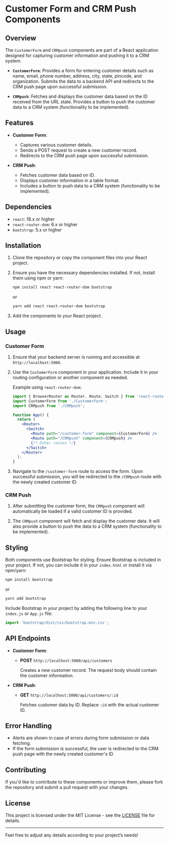# Customer Form and CRM Push Components

## Overview

The `CustomerForm` and `CRMpush` components are part of a React application designed for capturing customer information and pushing it to a CRM system.

- **`CustomerForm`**: Provides a form for entering customer details such as name, email, phone number, address, city, state, pincode, and organization. Submits the data to a backend API and redirects to the CRM push page upon successful submission.

- **`CRMpush`**: Fetches and displays the customer data based on the ID received from the URL state. Provides a button to push the customer data to a CRM system (functionality to be implemented).

## Features

- **Customer Form**:
  - Captures various customer details.
  - Sends a POST request to create a new customer record.
  - Redirects to the CRM push page upon successful submission.

- **CRM Push**:
  - Fetches customer data based on ID.
  - Displays customer information in a table format.
  - Includes a button to push data to a CRM system (functionality to be implemented).

## Dependencies

- `react`: 18.x or higher
- `react-router-dom`: 6.x or higher
- `bootstrap`: 5.x or higher

## Installation

1. Clone the repository or copy the component files into your React project.

2. Ensure you have the necessary dependencies installed. If not, install them using npm or yarn:

    ```bash
    npm install react react-router-dom bootstrap
    ```

    or

    ```bash
    yarn add react react-router-dom bootstrap
    ```

3. Add the components to your React project.

## Usage

### Customer Form

1. Ensure that your backend server is running and accessible at `http://localhost:5000`.

2. Use the `CustomerForm` component in your application. Include it in your routing configuration or another component as needed.

    Example using `react-router-dom`:

    ```jsx
    import { BrowserRouter as Router, Route, Switch } from 'react-router-dom';
    import CustomerForm from './CustomerForm';
    import CRMpush from './CRMpush';

    function App() {
      return (
        <Router>
          <Switch>
            <Route path="/customer-form" component={CustomerForm} />
            <Route path="/CRMpush" component={CRMpush} />
            {/* Other routes */}
          </Switch>
        </Router>
      );
    }
    ```

3. Navigate to the `/customer-form` route to access the form. Upon successful submission, you will be redirected to the `/CRMpush` route with the newly created customer ID.

### CRM Push

1. After submitting the customer form, the `CRMpush` component will automatically be loaded if a valid customer ID is provided.

2. The `CRMpush` component will fetch and display the customer data. It will also provide a button to push the data to a CRM system (functionality to be implemented).

## Styling

Both components use Bootstrap for styling. Ensure Bootstrap is included in your project. If not, you can include it in your `index.html` or install it via npm/yarn:

```bash
npm install bootstrap
```

or

```bash
yarn add bootstrap
```

Include Bootstrap in your project by adding the following line to your `index.js` or `App.js` file:

```jsx
import 'bootstrap/dist/css/bootstrap.min.css';
```

## API Endpoints

- **Customer Form**:
  - **POST** `http://localhost:5000/api/customers`
  
    Creates a new customer record. The request body should contain the customer information.

- **CRM Push**:
  - **GET** `http://localhost:5000/api/customers/:id`

    Fetches customer data by ID. Replace `:id` with the actual customer ID.

## Error Handling

- Alerts are shown in case of errors during form submission or data fetching.
- If the form submission is successful, the user is redirected to the CRM push page with the newly created customer's ID.

## Contributing

If you'd like to contribute to these components or improve them, please fork the repository and submit a pull request with your changes.

## License

This project is licensed under the MIT License - see the [LICENSE](LICENSE) file for details.

---

Feel free to adjust any details according to your project’s needs!